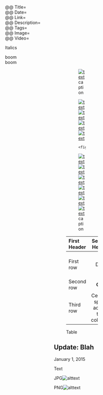 @@ Title=  
@@ Date=  
@@ Link=  
@@ Description=  
@@ Tags=  
@@ Image=  
@@ Video=

<div class="topstory">

Italics

</div>

<div class="takehome">boom</div>
<div class="takehomeLeft">boom</div>

<!-- Single image -->
<figure>
<figure class="wide">
<figure class="iphone">
<figure class="applewatch">
<figure class="figleft">
<figure class="figright">
	<a class="nohover" href="contentlink">
		<img src="imagelink" alt="text">
	</a>
	<figcaption>caption</figcaption>
</figure>

<!-- Two inline images -->
<figure class="inlinetwo">
	<a href="link">
		<img class="screenshot lazy" data-original="src" alt="text">
			<noscript><img class="screenshot" src="src" alt="text"></noscript>
	</a>
	<a href="link">
		<img class="screenshot lazy" data-original="src" alt="text">
			<noscript><img class="screenshot" src="src" alt="text"></noscript>
	</a>

	<figcaption>caption</figcaption>
</figure>

<!-- Three inline images -->
<figure class="inlinethree">
	<a href="link">
		<img class="screenshot lazy" data-original="src" alt="text">
			<noscript><img class="screenshot" src="src" alt="text"></noscript>
	</a>
	<a href="link">
		<img class="screenshot lazy" data-original="src" alt="text">
			<noscript><img class="screenshot" src="src" alt="text"></noscript>
	</a>
	<a href="link">
		<img class="screenshot lazy" data-original="src" alt="text">
			<noscript><img class="screenshot" src="src" alt="text"></noscript>
	</a>
	<figcaption>caption</figcaption>
</figure>

<!-- Table in a <div> to allow overflow scroll -->
<!-- Table in a <figure> for caption -->
<div class="table"
<figure>

| First Header  | Second Header | Third Header         |
| :------------ | :-----------: | -------------------: |
| First row     | Data          | Very long data entry |
| Second row    | **Cell**      | *Cell*               |
| Third row     | Cell that spans across two columns  ||

<figcaption>Table</figcaption>

</figure>
</div>

<div class="update">

## Update: Blah
<p class="updateTime"><time datetime="2015-01-01">January 1, 2015</time></p>

Text

JPG<img class="jpg" src="imagelink" alt="alttext" />

PNG<img src="imagelink" alt="alttext" />

</div>